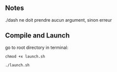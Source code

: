## Notes
./dash ne doit prendre aucun argument, sinon erreur
## Compile and Launch
go to root directory
in terminal: 
```
chmod +x launch.sh
```

```
./launch.sh
```

## 
